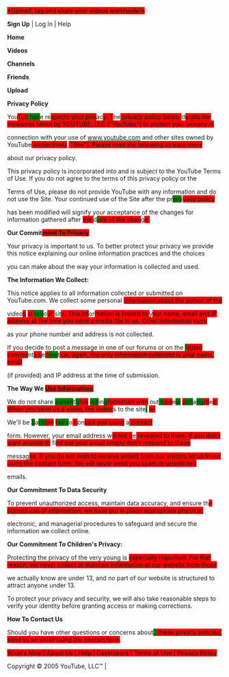 <span style="background-color: red;">
*Upload, tag and share your videos worldwide!*


**Sign Up** | Log In | Help


**Home**


**Videos**


**Channels**


**Friends**


**Upload**


 


**Privacy Policy**

</span>
You<span style="background-color: red;">Tub</span><span style="background-color: green;"> hav</span>e re<span style="background-color: red;">spects your priv</span>ac<span style="background-color: red;">y. T</span>he<span style="background-color: red;"> privacy policy below </span>d<span style="background-color: red;">etails the measures taken by YOUTUBE, LLC ("YouTube") to protect your privacy in


connection with your use of www.youtube.com and other sites owned by</span> YouTube<span style="background-color: red;"> (collectively</span>,<span style="background-color: red;"> "Site"). Please read the following to learn more


about our privacy policy. 


This privacy policy is incorporated into and is subject to the YouTube Terms of Use. If you do not agree to the terms of this privacy policy or the


Terms of Use, please do not provide YouTube with any information and do not use the Site. Your continued use of the Site after</span> the pr<span style="background-color: green;">em</span>i<span style="background-color: red;">vacy policy


has been modified will signify your acceptance of the changes for information gathered aft</span>er <span style="background-color: red;">the </span>d<span style="background-color: green;">i</span><span style="background-color: red;">ate of the chan</span>g<span style="background-color: red;">e. 


**Our Comm</span>it<span style="background-color: red;">ment To Privacy** 


Your privacy is important to us. To better protect your privacy we provide this notice explaining our online information practices and the choices


you can make about the way your information is collected and used. 


**The Information We Collect:** 


This notice applies to all information collected or submitted on YouTube.com. We collect some person</span>al <span style="background-color: red;">information about the author of the


</span>video<span style="background-color: red;">s</span> <span style="background-color: red;">in </span><span style="background-color: green;">rep</span>o<span style="background-color: red;">ur </span>sit<span style="background-color: red;">e. This inf</span>or<span style="background-color: red;">mation is limited to </span>y<span style="background-color: red;">our name, email and IP address at the time you send a media file to us. Other information such


as your phone number and address is not collected. 


If you decide to post a message in one of our forums or</span> on the <span style="background-color: green;">I</span><span style="background-color: red;">video comme</span>nt<span style="background-color: red;">s s</span>e<span style="background-color: red;">c</span><span style="background-color: green;">rne</span>t<span style="background-color: red;">ion, again, the only information collected is your name, email


(if provided) and IP address at the time of submission</span>.<span style="background-color: red;"> 


**The Way</span> We <span style="background-color: red;">Use Information:** 


We do not sh</span>are <span style="background-color: green;">curren</span>t<span style="background-color: green;">ly</span><span style="background-color: red;">his</span> <span style="background-color: green;">roll</span>in<span style="background-color: green;">g</span><span style="background-color: red;">formation with</span> out<span style="background-color: green;"> n</span><span style="background-color: red;">sid</span>e<span style="background-color: green;">w</span> <span style="background-color: red;">p</span><span style="background-color: green;">ch</span>a<span style="background-color: green;">ng</span><span style="background-color: red;">rti</span>e<span style="background-color: red;">s. When you send us a video, the visitor</span>s to the site<span style="background-color: green;">.</span> <span style="background-color: red;">wi</span><span style="background-color: green;">


We'</span>ll be <span style="background-color: green;">b</span>a<span style="background-color: green;">ck</span><span style="background-color: red;">ble</span> <span style="background-color: red;">t</span><span style="background-color: green;">as s</span>o<span style="background-color: red;"> c</span>on<span style="background-color: red;">tact you using</span> a<span style="background-color: red;"> contact


form. However, your email addres</span>s w<span style="background-color: red;">ill not b</span>e<span style="background-color: red;"> revealed to them. If you don't want anyone to</span> fi<span style="background-color: red;">nd out your email simply don't respond to these


messa</span>g<span style="background-color: red;">es. If you do not wish to receive emails from our visitors let us know using the contact form. We will never send you spam or unsolicited


emails. 


**Our Commitment To Data Security** 


To prevent unauthorized access, maintain data accuracy, and ens</span>ure th<span style="background-color: red;">e correct use of information, we have put in place appropriate physical,


electronic, and managerial procedures to safeguard and secure the information we collect online. 


**Our Commitment To Children's Privacy:** 


Protecting the privacy of the very young </span>is <span style="background-color: red;">especially important. For that reason, we never collect or maintain information at our website from those


we actually know are under 13, and no part of our website is structured to attract anyone under 13. 


To protect your privacy and security, we will also take reasonable steps to verify your identity before granting access or making corrections. 


**How To Contact Us** 


Should you have other questions or concerns ab</span>out<span style="background-color: green;">..</span><span style="background-color: red;"> these privacy policies, send us an email using the contact form</span>.


<span style="background-color: red;">What's New | About Us | Help | Developers | Terms of Use | Privacy Policy 


Copyright © 2005 YouTube, LLC™ | 

</span>